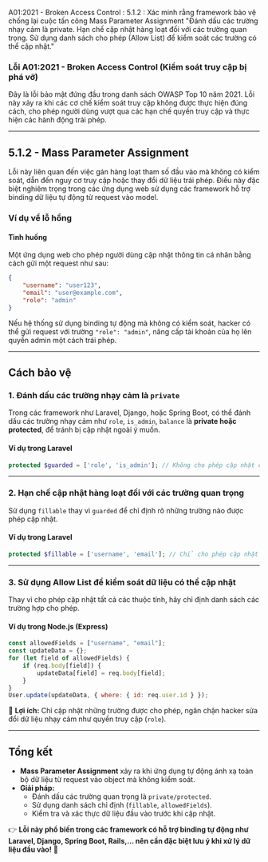 A01:2021 - Broken Access Control
: 5.1.2	
: Xác minh rằng framework bảo vệ chống lại cuộc tấn công Mass Parameter Assignment	"Đánh dấu các trường nhạy cảm là private.
Hạn chế cập nhật hàng loạt đối với các trường quan trọng.
Sử dụng danh sách cho phép (Allow List) để kiểm soát các trường có thể cập nhật."

### Lỗi **A01:2021 - Broken Access Control** (Kiểm soát truy cập bị phá vỡ)

Đây là lỗi bảo mật đứng đầu trong danh sách OWASP Top 10 năm 2021. Lỗi này xảy ra khi các cơ chế kiểm soát truy cập không được thực hiện đúng cách, cho phép người dùng vượt qua các hạn chế quyền truy cập và thực hiện các hành động trái phép.

---

## **5.1.2 - Mass Parameter Assignment**
Lỗi này liên quan đến việc gán hàng loạt tham số đầu vào mà không có kiểm soát, dẫn đến nguy cơ truy cập hoặc thay đổi dữ liệu trái phép. Điều này đặc biệt nghiêm trọng trong các ứng dụng web sử dụng các framework hỗ trợ binding dữ liệu tự động từ request vào model.

### **Ví dụ về lỗ hổng**
#### **Tình huống**
Một ứng dụng web cho phép người dùng cập nhật thông tin cá nhân bằng cách gửi một request như sau:

```json
{
    "username": "user123",
    "email": "user@example.com",
    "role": "admin"
}
```

Nếu hệ thống sử dụng binding tự động mà không có kiểm soát, hacker có thể gửi request với trường `"role": "admin"`, nâng cấp tài khoản của họ lên quyền admin một cách trái phép.

---

## **Cách bảo vệ**
### **1. Đánh dấu các trường nhạy cảm là `private`**
Trong các framework như Laravel, Django, hoặc Spring Boot, có thể đánh dấu các trường nhạy cảm như `role`, `is_admin`, `balance` là **private hoặc protected**, để tránh bị cập nhật ngoài ý muốn.

#### **Ví dụ trong Laravel**
```php
protected $guarded = ['role', 'is_admin']; // Không cho phép cập nhật các trường này
```

---

### **2. Hạn chế cập nhật hàng loạt đối với các trường quan trọng**
Sử dụng `fillable` thay vì `guarded` để chỉ định rõ những trường nào được phép cập nhật.

#### **Ví dụ trong Laravel**
```php
protected $fillable = ['username', 'email']; // Chỉ cho phép cập nhật 2 trường này
```

---

### **3. Sử dụng Allow List để kiểm soát dữ liệu có thể cập nhật**
Thay vì cho phép cập nhật tất cả các thuộc tính, hãy chỉ định danh sách các trường hợp cho phép.

#### **Ví dụ trong Node.js (Express)**
```js
const allowedFields = ["username", "email"];
const updateData = {};
for (let field of allowedFields) {
    if (req.body[field]) {
        updateData[field] = req.body[field];
    }
}
User.update(updateData, { where: { id: req.user.id } });
```
🔹 **Lợi ích:** Chỉ cập nhật những trường được cho phép, ngăn chặn hacker sửa đổi dữ liệu nhạy cảm như quyền truy cập (`role`).

---

## **Tổng kết**
- **Mass Parameter Assignment** xảy ra khi ứng dụng tự động ánh xạ toàn bộ dữ liệu từ request vào object mà không kiểm soát.
- **Giải pháp:** 
  - Đánh dấu các trường quan trọng là `private/protected`.
  - Sử dụng danh sách chỉ định (`fillable`, `allowedFields`).
  - Kiểm tra và xác thực dữ liệu đầu vào trước khi cập nhật.

👉 **Lỗi này phổ biến trong các framework có hỗ trợ binding tự động như Laravel, Django, Spring Boot, Rails,... nên cần đặc biệt lưu ý khi xử lý dữ liệu đầu vào!** 🚀